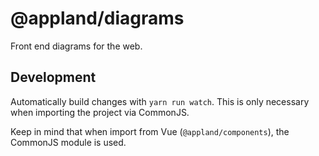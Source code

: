 # @appland/diagrams

Front end diagrams for the web.

## Development

Automatically build changes with `yarn run watch`. This is only necessary when importing the project
via CommonJS.

Keep in mind that when import from Vue (`@appland/components`), the CommonJS module is used.
